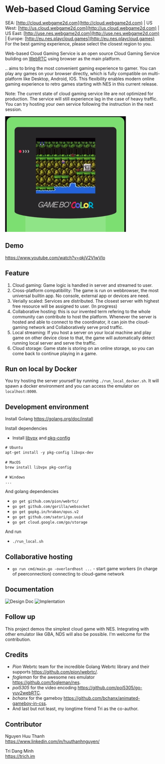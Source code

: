 # Web-based Cloud Gaming Service
SEA: [http://cloud.webgame2d.com](http://cloud.webgame2d.com) | US West: [http://us.cloud.webgame2d.com](http://us.cloud.webgame2d.com) | US East: [http://use.nes.webgame2d.com](http://use.nes.webgame2d.com) | Europe: [http://eu.nes.playcloud.games](http://eu.nes.playcloud.games) 
For the best gaming experience, please select the closest region to you. 

Web-based Cloud Gaming Service is an open source Cloud Gaming Service building on [WebRTC](https://github.com/pion) using browser as the main platform.  
  
.. aims to bring the most convenient gaming experience to gamer. You can play any games on your browser directly, which is fully compatible on multi-platform like Desktop, Android, IOS. This flexibility enables modern online gaming experience to retro games starting with NES in this current release.

Note: The current state of cloud gaming service lite are not optimized for production. The service will still experience lag in the case of heavy traffic. You can try hosting your own service following the instruction in the next session.

![screenshot](document/img/landing-page.png)

## Demo
https://www.youtube.com/watch?v=qkjV2VIwVIo

## Feature
1. Cloud gaming: Game logic is handled in server and streamed to user.
2. Cross-platform compatibility: The game is run on webbrowser, the most universal builtin app. No console, external app or devices are need.
3. Verially scaled: Services are distributed. The closest server with highest free resource will be assigned to user. (In progress)
4. Collaborative hosting: this is our invented term refering to the whole community can contribute to host the platform. Whenever the server is hosted and able to connect to the coordinator, it can join the cloud-gaming network and Collaboratively serve prod traffic. 
5. Local streaming: If you host a server on your local machine and play game on other device close to that, the game will automatically detect running local server and serve the traffic.
6. Cloud storage: Game state is storing on an online storage, so you can come back to continue playing in a game.

## Run on local by Docker

You try hosting the server yourself by running `./run_local_docker.sh`. It will spawn a docker environment and you can access the emulator on `localhost:8000`.  

## Development environment

Install Golang https://golang.org/doc/install  

Install dependencies  

  * Install [libvpx](https://www.webmproject.org/code/) and [pkg-config](https://www.freedesktop.org/wiki/Software/pkg-config/)
```
# Ubuntu
apt-get install -y pkg-config libvpx-dev

# MacOS
brew install libvpx pkg-config

# Windows
...
```
And golang dependencies
  * `go get github.com/pion/webrtc/`  
  * `go get github.com/gorilla/websocket`  
  * `go get gopkg.in/hraban/opus.v2`
  * `go get github.com/satori/go.uuid`
  * `go get cloud.google.com/go/storage`
  
And run 
  * `./run_local.sh`

## Collaborative hosting
  * `go run cmd/main.go -overlordhost ...` - start game workers (in charge of peerconnection) connecting to cloud-game network

## Documentation
![Design Doc](document/)
![Implentation](document/implementation/)

## Follow up

This project demos the simplest cloud game with NES. Integrating with other emulator like GBA, NDS will also be possible. I'm welcome for the contribution.

## Credits

* *Pion* Webrtc team for the incredible Golang Webrtc library and their supports https://github.com/pion/webrtc/.  
* *fogleman* for the awesome nes emulator https://github.com/fogleman/nes.  
* *poi5305* for the video encoding https://github.com/poi5305/go-yuv2webRTC.  
* *bchanx* for the gameboy https://github.com/bchanx/animated-gameboy-in-css. 
* And last but not least, my longtime friend Tri as the co-author. 

## Contributor

Nguyen Huu Thanh  
https://www.linkedin.com/in/huuthanhnguyen/  

Tri Dang Minh  
https://trich.im  

